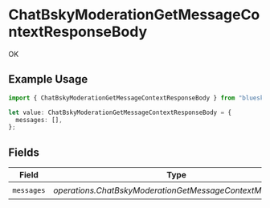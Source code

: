 # ChatBskyModerationGetMessageContextResponseBody

OK

## Example Usage

```typescript
import { ChatBskyModerationGetMessageContextResponseBody } from "bluesky/models/operations";

let value: ChatBskyModerationGetMessageContextResponseBody = {
  messages: [],
};
```

## Fields

| Field                                                      | Type                                                       | Required                                                   | Description                                                |
| ---------------------------------------------------------- | ---------------------------------------------------------- | ---------------------------------------------------------- | ---------------------------------------------------------- |
| `messages`                                                 | *operations.ChatBskyModerationGetMessageContextMessages*[] | :heavy_check_mark:                                         | N/A                                                        |